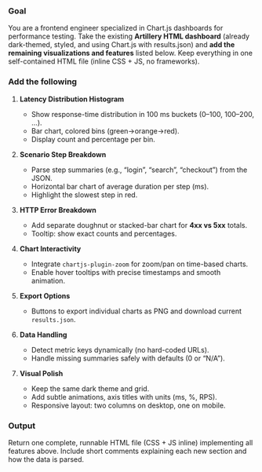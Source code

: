 ### Goal
You are a frontend engineer specialized in Chart.js dashboards for performance testing.
Take the existing **Artillery HTML dashboard** (already dark-themed, styled, and using Chart.js with results.json)
and **add the remaining visualizations and features** listed below.
Keep everything in one self-contained HTML file (inline CSS + JS, no frameworks).

### Add the following

1. **Latency Distribution Histogram**
   - Show response-time distribution in 100 ms buckets (0–100, 100–200, …).
   - Bar chart, colored bins (green→orange→red).
   - Display count and percentage per bin.

2. **Scenario Step Breakdown**
   - Parse step summaries (e.g., “login”, “search”, “checkout”) from the JSON.
   - Horizontal bar chart of average duration per step (ms).
   - Highlight the slowest step in red.

3. **HTTP Error Breakdown**
   - Add separate doughnut or stacked-bar chart for **4xx vs 5xx** totals.
   - Tooltip: show exact counts and percentages.

4. **Chart Interactivity**
   - Integrate `chartjs-plugin-zoom` for zoom/pan on time-based charts.
   - Enable hover tooltips with precise timestamps and smooth animation.

5. **Export Options**
   - Buttons to export individual charts as PNG and download current `results.json`.

6. **Data Handling**
   - Detect metric keys dynamically (no hard-coded URLs).
   - Handle missing summaries safely with defaults (0 or “N/A”).

7. **Visual Polish**
   - Keep the same dark theme and grid.
   - Add subtle animations, axis titles with units (ms, %, RPS).
   - Responsive layout: two columns on desktop, one on mobile.

### Output
Return one complete, runnable HTML file (CSS + JS inline) implementing all features above.
Include short comments explaining each new section and how the data is parsed.
